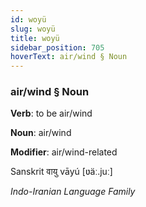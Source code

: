 ```yaml
---
id: woyü
slug: woyü
title: woyü
sidebar_position: 705
hoverText: air/wind § Noun
---
```


### air/wind § Noun

**Verb**: to be air/wind

**Noun**: air/wind

**Modifier**: air/wind-related

Sanskrit वायु vāyú [ʋäː.juː]

*Indo-Iranian Language Family*